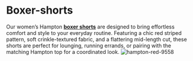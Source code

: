 # Boxer-shorts
Our women’s Hampton <a href="https://altairthelabel.com/products/matching-beachwear-set-hampton-shorts-strawberry"><b>boxer shorts</b></a> are designed to bring effortless comfort and style to your everyday routine. Featuring a chic red striped pattern, soft crinkle-textured fabric, and a flattering mid-length cut, these shorts are perfect for lounging, running errands, or pairing with the matching Hampton top for a coordinated look.
![hampton-red-9558](https://github.com/user-attachments/assets/45477018-7e2a-49d1-879f-e196c5adb6ec)
